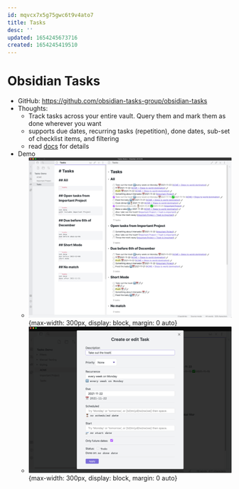 ```yaml
---
id: mqvcx7x5g75gwc6t9v4ato7
title: Tasks
desc: ''
updated: 1654245673716
created: 1654245419510
---
```

# Obsidian Tasks

- GitHub: https://github.com/obsidian-tasks-group/obsidian-tasks
- Thoughts:
    - Track tasks across your entire vault. Query them and mark them as done wherever you want
    - supports due dates, recurring tasks (repetition), done dates, sub-set of checklist items, and filtering
    - read [docs](https://obsidian-tasks-group.github.io/obsidian-tasks/) for details
- Demo
    - ![tasks-queries](https://github.com/obsidian-tasks-group/obsidian-tasks/raw/main/resources/screenshots/tasks_queries.png){max-width: 300px, display: block, margin: 0 auto}
    - ![tasks-modal](https://github.com/obsidian-tasks-group/obsidian-tasks/raw/main/resources/screenshots/modal.png){max-width: 300px, display: block, margin: 0 auto}